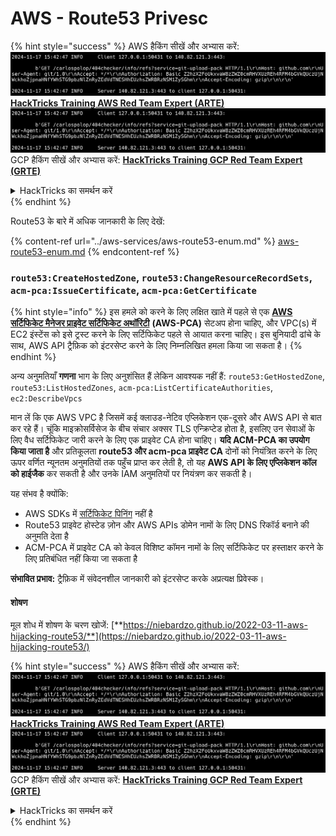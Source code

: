 # AWS - Route53 Privesc

{% hint style="success" %}
AWS हैकिंग सीखें और अभ्यास करें:<img src="../../../.gitbook/assets/image (1).png" alt="" data-size="line">[**HackTricks Training AWS Red Team Expert (ARTE)**](https://training.hacktricks.xyz/courses/arte)<img src="../../../.gitbook/assets/image (1).png" alt="" data-size="line">\
GCP हैकिंग सीखें और अभ्यास करें: <img src="../../../.gitbook/assets/image (2).png" alt="" data-size="line">[**HackTricks Training GCP Red Team Expert (GRTE)**<img src="../../../.gitbook/assets/image (2).png" alt="" data-size="line">](https://training.hacktricks.xyz/courses/grte)

<details>

<summary>HackTricks का समर्थन करें</summary>

* [**सदस्यता योजनाएँ**](https://github.com/sponsors/carlospolop) देखें!
* **💬 [**Discord समूह**](https://discord.gg/hRep4RUj7f) या [**telegram समूह**](https://t.me/peass) में शामिल हों या **Twitter** 🐦 पर हमें **फॉलो** करें [**@hacktricks\_live**](https://twitter.com/hacktricks\_live)**.**
* **हैकिंग ट्रिक्स साझा करें और [**HackTricks**](https://github.com/carlospolop/hacktricks) और [**HackTricks Cloud**](https://github.com/carlospolop/hacktricks-cloud) गिटहब रिपोजिटरी में PR सबमिट करें।**

</details>
{% endhint %}

Route53 के बारे में अधिक जानकारी के लिए देखें:

{% content-ref url="../aws-services/aws-route53-enum.md" %}
[aws-route53-enum.md](../aws-services/aws-route53-enum.md)
{% endcontent-ref %}

### `route53:CreateHostedZone`, `route53:ChangeResourceRecordSets`, `acm-pca:IssueCertificate`, `acm-pca:GetCertificate`

{% hint style="info" %}
इस हमले को करने के लिए लक्षित खाते में पहले से एक [**AWS सर्टिफिकेट मैनेजर प्राइवेट सर्टिफिकेट अथॉरिटी**](https://aws.amazon.com/certificate-manager/private-certificate-authority/) **(AWS-PCA)** सेटअप होना चाहिए, और VPC(s) में EC2 इंस्टेंस को इसे ट्रस्ट करने के लिए सर्टिफिकेट पहले से आयात करना चाहिए। इस बुनियादी ढांचे के साथ, AWS API ट्रैफ़िक को इंटरसेप्ट करने के लिए निम्नलिखित हमला किया जा सकता है।
{% endhint %}

अन्य अनुमतियाँ **गणना** भाग के लिए अनुशंसित हैं लेकिन आवश्यक नहीं हैं: `route53:GetHostedZone`, `route53:ListHostedZones`, `acm-pca:ListCertificateAuthorities`, `ec2:DescribeVpcs`

मान लें कि एक AWS VPC है जिसमें कई क्लाउड-नेटिव एप्लिकेशन एक-दूसरे और AWS API से बात कर रहे हैं। चूंकि माइक्रोसर्विसेज के बीच संचार अक्सर TLS एन्क्रिप्टेड होता है, इसलिए उन सेवाओं के लिए वैध सर्टिफिकेट जारी करने के लिए एक प्राइवेट CA होना चाहिए। **यदि ACM-PCA का उपयोग किया जाता है** और प्रतिकूलता **route53 और acm-pca प्राइवेट CA** दोनों को नियंत्रित करने के लिए ऊपर वर्णित न्यूनतम अनुमतियों तक पहुँच प्राप्त कर लेती है, तो यह **AWS API के लिए एप्लिकेशन कॉल को हाईजैक** कर सकती है और उनके IAM अनुमतियों पर नियंत्रण कर सकती है।

यह संभव है क्योंकि:

* AWS SDKs में [सर्टिफिकेट पिनिंग](https://www.digicert.com/blog/certificate-pinning-what-is-certificate-pinning) नहीं है
* Route53 प्राइवेट होस्टेड ज़ोन और AWS APIs डोमेन नामों के लिए DNS रिकॉर्ड बनाने की अनुमति देता है
* ACM-PCA में प्राइवेट CA को केवल विशिष्ट कॉमन नामों के लिए सर्टिफिकेट पर हस्ताक्षर करने के लिए प्रतिबंधित नहीं किया जा सकता है

**संभावित प्रभाव:** ट्रैफ़िक में संवेदनशील जानकारी को इंटरसेप्ट करके अप्रत्यक्ष प्रिवेस्क।

#### शोषण <a href="#discovery" id="discovery"></a>

मूल शोध में शोषण के चरण खोजें: [**https://niebardzo.github.io/2022-03-11-aws-hijacking-route53/**](https://niebardzo.github.io/2022-03-11-aws-hijacking-route53/)

{% hint style="success" %}
AWS हैकिंग सीखें और अभ्यास करें:<img src="../../../.gitbook/assets/image (1).png" alt="" data-size="line">[**HackTricks Training AWS Red Team Expert (ARTE)**](https://training.hacktricks.xyz/courses/arte)<img src="../../../.gitbook/assets/image (1).png" alt="" data-size="line">\
GCP हैकिंग सीखें और अभ्यास करें: <img src="../../../.gitbook/assets/image (2).png" alt="" data-size="line">[**HackTricks Training GCP Red Team Expert (GRTE)**<img src="../../../.gitbook/assets/image (2).png" alt="" data-size="line">](https://training.hacktricks.xyz/courses/grte)

<details>

<summary>HackTricks का समर्थन करें</summary>

* [**सदस्यता योजनाएँ**](https://github.com/sponsors/carlospolop) देखें!
* **💬 [**Discord समूह**](https://discord.gg/hRep4RUj7f) या [**telegram समूह**](https://t.me/peass) में शामिल हों या **Twitter** 🐦 पर हमें **फॉलो** करें [**@hacktricks\_live**](https://twitter.com/hacktricks\_live)**.**
* **हैकिंग ट्रिक्स साझा करें और [**HackTricks**](https://github.com/carlospolop/hacktricks) और [**HackTricks Cloud**](https://github.com/carlospolop/hacktricks-cloud) गिटहब रिपोजिटरी में PR सबमिट करें।**

</details>
{% endhint %}
